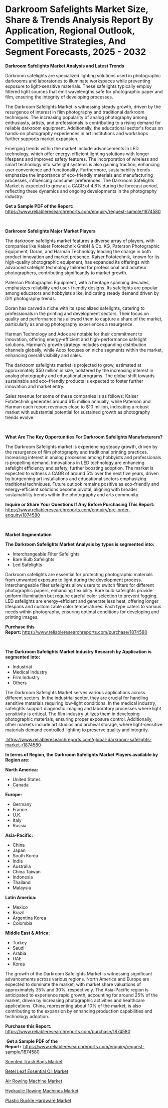 <p><h1>Darkroom Safelights Market Size, Share & Trends Analysis Report By Application, Regional Outlook, Competitive Strategies, And Segment Forecasts, 2025 - 2032</h1></p><p><strong>Darkroom Safelights Market Analysis and Latest Trends</strong></p>
<p><p>Darkroom safelights are specialized lighting solutions used in photographic darkrooms and laboratories to illuminate workspaces while preventing exposure to light-sensitive materials. These safelights typically employ filtered light sources that emit wavelengths safe for photographic paper and film, ensuring the integrity of developing processes. </p><p>The Darkroom Safelights Market is witnessing steady growth, driven by the resurgence of interest in film photography and traditional darkroom techniques. The increasing popularity of analog photography among enthusiasts, artists, and professionals is contributing to a rising demand for reliable darkroom equipment. Additionally, the educational sector's focus on hands-on photography experiences in art institutions and workshops further supports market expansion.</p><p>Emerging trends within the market include advancements in LED technology, which offer energy-efficient lighting solutions with longer lifespans and improved safety features. The incorporation of wireless and smart technology into safelight systems is also gaining traction, enhancing user convenience and functionality. Furthermore, sustainability trends emphasize the importance of eco-friendly materials and manufacturing processes, influencing consumer preferences. The Darkroom Safelights Market is expected to grow at a CAGR of 4.6% during the forecast period, reflecting these dynamics and ongoing developments in the photography industry.</p></p>
<p><strong>Get a Sample PDF of the Report:&nbsp;</strong> <a href="https://www.reliableresearchreports.com/enquiry/request-sample/1874580?utm_campaign=41&utm_medium=2&utm_source=Github&utm_content=ia&utm_term=09022025&utm_id=darkroom-safelights">https://www.reliableresearchreports.com/enquiry/request-sample/1874580</a></p>
<p>&nbsp;</p>
<p><strong>Darkroom Safelights Major Market Players</strong></p>
<p><p>The darkroom safelights market features a diverse array of players, with companies like Kaiser Fototechnik GmbH & Co. KG, Paterson Photographic Equipment, Doran, and Harman Technology leading the charge in both product innovation and market presence. Kaiser Fototechnik, known for its high-quality photographic equipment, has expanded its offerings with advanced safelight technology tailored for professional and amateur photographers, contributing significantly to market growth. </p><p>Paterson Photographic Equipment, with a heritage spanning decades, emphasizes reliability and user-friendly designs. Its safelights are popular among educators and hobbyists alike, indicating steady demand driven by DIY photography trends.</p><p>Doran has carved a niche with its specialized safelights, catering to professionals in the printing and development sectors. Their focus on quality and performance has allowed them to capture a share of the market, particularly as analog photography experiences a resurgence.</p><p>Harman Technology and Adox are notable for their commitment to innovation, offering energy-efficient and high-performance safelight solutions. Harman's growth strategy includes expanding distribution channels globally, while Adox focuses on niche segments within the market, enhancing overall visibility and sales.</p><p>The darkroom safelights market is projected to grow, estimated at approximately $50 million in size, bolstered by the increasing interest in analog photography and educational programs. The global shift towards sustainable and eco-friendly products is expected to foster further innovation and market entry.</p><p>Sales revenue for some of these companies is as follows: Kaiser Fototechnik generates around $15 million annually, while Paterson and Harman each report revenues close to $10 million, indicating a robust market with substantial potential for sustained growth as photography trends evolve.</p></p>
<p>&nbsp;</p>
<p><strong>What Are The Key Opportunities For Darkroom Safelights Manufacturers?</strong></p>
<p><p>The Darkroom Safelights market is experiencing steady growth, driven by the resurgence of film photography and traditional printing practices. Increasing interest in analog processes among hobbyists and professionals is propelling demand. Innovations in LED technology are enhancing safelight efficiency and safety, further boosting adoption. The market is expected to witness a CAGR of around 5% over the next five years, driven by burgeoning art installations and educational sectors emphasizing traditional techniques. Future outlook remains positive as eco-friendly and energy-efficient solutions become pivotal, aligning with broader sustainability trends within the photography and arts community.</p></p>
<p><strong>Inquire or Share Your Questions If Any Before Purchasing This Report:</strong> <a href="https://www.reliableresearchreports.com/enquiry/pre-order-enquiry/1874580?utm_campaign=41&utm_medium=2&utm_source=Github&utm_content=ia&utm_term=09022025&utm_id=darkroom-safelights">https://www.reliableresearchreports.com/enquiry/pre-order-enquiry/1874580</a></p>
<p>&nbsp;</p>
<p><strong>Market Segmentation</strong></p>
<p><strong>The Darkroom Safelights Market Analysis by types is segmented into:</strong></p>
<p><ul><li>Interchangeable Filter Safelights</li><li>Bare Bulb Safelights</li><li>Led Safelights</li></ul></p>
<p><p>Darkroom safelights are essential for protecting photographic materials from unwanted exposure to light during the development process. Interchangeable filter safelights allow users to switch filters for different photographic papers, enhancing flexibility. Bare bulb safelights provide uniform illumination but require careful color selection to prevent fogging. LED safelights are energy-efficient and generate less heat, offering longer lifespans and customizable color temperatures. Each type caters to various needs within photography, ensuring optimal conditions for developing and printing images.</p></p>
<p><strong>Purchase this Report:&nbsp;</strong><a href="https://www.reliableresearchreports.com/purchase/1874580?utm_campaign=41&utm_medium=2&utm_source=Github&utm_content=ia&utm_term=09022025&utm_id=darkroom-safelights">https://www.reliableresearchreports.com/purchase/1874580</a></p>
<p>&nbsp;</p>
<p><strong>The Darkroom Safelights Market Industry Research by Application is segmented into:</strong></p>
<p><ul><li>Industrial</li><li>Medical Industry</li><li>Film Industry</li><li>Others</li></ul></p>
<p><p>The Darkroom Safelights Market serves various applications across different sectors. In the industrial sector, they are crucial for handling sensitive materials requiring low-light conditions. In the medical industry, safelights support diagnostic imaging and laboratory processes where light sensitivity is critical. The film industry utilizes them in developing photographic materials, ensuring proper exposure control. Additionally, other markets include art studios and archival storage, where light-sensitive materials demand controlled lighting to preserve quality and integrity.</p></p>
<p><a href="https://www.reliableresearchreports.com/global-darkroom-safelights-market-r1874580?utm_campaign=41&utm_medium=2&utm_source=Github&utm_content=ia&utm_term=09022025&utm_id=darkroom-safelights">&nbsp;https://www.reliableresearchreports.com/global-darkroom-safelights-market-r1874580</a></p>
<p><strong>In terms of Region, the Darkroom Safelights Market Players available by Region are:</strong></p>
<p>
    <p> <strong> North America: </strong>
        <ul>
            <li>United States</li>
            <li>Canada</li>
        </ul>
        </p> 
    <p> <strong> Europe: </strong>
        <ul>
            <li>Germany</li>
            <li>France</li>
            <li>U.K.</li>
            <li>Italy</li>
            <li>Russia</li>
        </ul>
        </p> 
    <p> <strong> Asia-Pacific: </strong>
        <ul>
            <li>China</li>
            <li>Japan</li>
            <li>South Korea</li>
            <li>India</li>
            <li>Australia</li>
            <li>China Taiwan</li>
            <li>Indonesia</li>
            <li>Thailand</li>
            <li>Malaysia</li>
        </ul>
        </p> 
    <p> <strong> Latin America: </strong>
        <ul>
            <li>Mexico</li>
            <li>Brazil</li>
            <li>Argentina Korea</li>
            <li>Colombia</li>
        </ul>
        </p> 
    <p> <strong> Middle East & Africa: </strong>
        <ul>
            <li>Turkey</li>
            <li>Saudi</li>
            <li>Arabia</li>
            <li>UAE</li>
            <li>Korea</li>
        </ul>
    </p>
    </p>
<p><p>The growth of the Darkroom Safelights Market is witnessing significant advancements across various regions. North America and Europe are expected to dominate the market, with market share valuations of approximately 35% and 30%, respectively. The Asia-Pacific region is anticipated to experience rapid growth, accounting for around 25% of the market, driven by increasing photographic activities and healthcare applications. China, representing about 10% of the market, is also contributing to the expansion by enhancing production capabilities and technology adoption.</p></p>
<p><strong>Purchase this Report: </strong><a href="https://www.reliableresearchreports.com/purchase/1874580?utm_campaign=41&utm_medium=2&utm_source=Github&utm_content=ia&utm_term=09022025&utm_id=darkroom-safelights">https://www.reliableresearchreports.com/purchase/1874580</a></p>
<p>&nbsp;<strong>Get a Sample PDF of the Report:&nbsp;&nbsp;</strong><a href="https://www.reliableresearchreports.com/enquiry/request-sample/1874580?utm_campaign=41&utm_medium=2&utm_source=Github&utm_content=ia&utm_term=09022025&utm_id=darkroom-safelights">https://www.reliableresearchreports.com/enquiry/request-sample/1874580</a></p>
<p><strong></strong></p>
<p><p><a href="https://github.com/vjorelaclliv/Market-Research-Report-List-1/blob/main/scented-trash-bags-market.md?utm_campaign=41&utm_medium=2&utm_source=Github&utm_content=ia&utm_term=09022025&utm_id=darkroom-safelights">Scented Trash Bags Market</a></p><p><a href="https://github.com/philaphindo/Market-Research-Report-List-1/blob/main/betel-leaf-essential-oil-market.md?utm_campaign=41&utm_medium=2&utm_source=Github&utm_content=ia&utm_term=09022025&utm_id=darkroom-safelights">Betel Leaf Essential Oil Market</a></p><p><a href="https://github.com/xtysizov/Market-Research-Report-List-1/blob/main/air-rowing-machine-market.md?utm_campaign=41&utm_medium=2&utm_source=Github&utm_content=ia&utm_term=09022025&utm_id=darkroom-safelights">Air Rowing Machine Market</a></p><p><a href="https://github.com/djembashote/Market-Research-Report-List-1/blob/main/hydraulic-rowing-machines-market.md?utm_campaign=41&utm_medium=2&utm_source=Github&utm_content=ia&utm_term=09022025&utm_id=darkroom-safelights">Hydraulic Rowing Machines Market</a></p><p><a href="https://github.com/aiexisaliwan/Market-Research-Report-List-1/blob/main/plastic-buckle-hardware-market.md?utm_campaign=41&utm_medium=2&utm_source=Github&utm_content=ia&utm_term=09022025&utm_id=darkroom-safelights">Plastic Buckle Hardware Market</a></p></p>